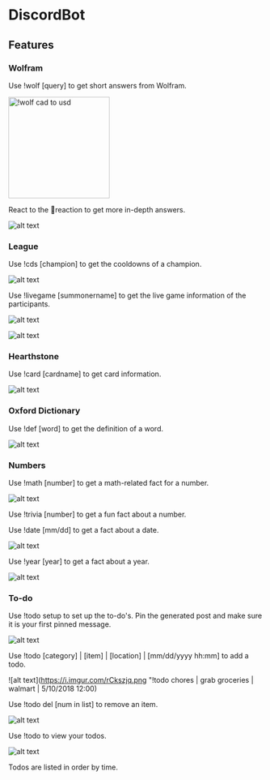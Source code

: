 # DiscordBot

## Features

### Wolfram

Use !wolf [query] to get short answers from Wolfram.

<img src=https://i.imgur.com/a6yPziA.png alt="!wolf cad to usd" width=200px>

React to the 🤔reaction to get more in-depth answers.

![alt text](https://i.imgur.com/VvcM744.png "react 🤔") 

### League

Use !cds [champion] to get the cooldowns of a champion.

![alt text](https://i.imgur.com/OZrpIKb.png "!cds Morgana")

Use !livegame [summonername] to get the live game information of the participants.

![alt text](https://i.imgur.com/vgo2smF.png "!livegame voyboy pt1")

![alt text](https://i.imgur.com/NK10630.png "!livegame voyboy pt2")

### Hearthstone

Use !card [cardname] to get card information.

![alt text](https://i.imgur.com/VFNcmKn.png "!card the lich king")

### Oxford Dictionary

Use !def [word] to get the definition of a word.

![alt text](https://i.imgur.com/4GRx8Qt.png "!def test")

### Numbers

Use !math [number] to get a math-related fact for a number.

![alt text](https://i.imgur.com/IunMSVt.png "!math 17")

Use !trivia [number] to get a fun fact about a number.

Use !date [mm/dd] to get a fact about a date.

![alt text](https://i.imgur.com/HKL1tWL.png "!date 5/7")

Use !year [year] to get a fact about a year. 

![alt text](https://i.imgur.com/h9nXInG.png "!year 2017")

### To-do

Use !todo setup to set up the to-do's. Pin the generated post and make sure it is your first pinned message.

![alt text](https://i.imgur.com/5Fy5ytE.png "!todo setup")

Use !todo [category] | [item] | [location] | [mm/dd/yyyy hh:mm] to add a todo.

![alt text](https://i.imgur.com/rCkszjq.png "!todo chores | grab groceries | walmart | 5/10/2018 12:00)

Use !todo del [num in list] to remove an item.

![alt text](https://i.imgur.com/uIdcZfT.png "!todo del 1")

Use !todo to view your todos.

![alt text](https://i.imgur.com/GqGGryK.png "!todo")

Todos are listed in order by time.
